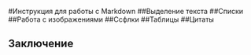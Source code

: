 #Инструкция для работы с Markdown
##Выделение текста
##Списки 
##Работа с изображениями 
##Ссфлки 
##Таблицы 
##Цитаты
## Заключение 